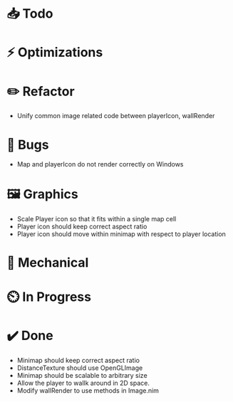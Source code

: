 # 📥 Todo

# ⚡  Optimizations

# ✏️  Refactor
* Unify common image related code between playerIcon, wallRender

# 🐞 Bugs
* Map and playerIcon do not render correctly on Windows

# 🖼️  Graphics
* Scale Player icon so that it fits within a single map cell
* Player icon should keep correct aspect ratio
* Player icon should move within minimap with respect to player location

# 🔧 Mechanical

# ⏲️  In Progress

# ✔️  Done
* Minimap should keep correct aspect ratio
* DistanceTexture should use OpenGLImage
* Minimap should be scalable to arbitrary size
* Allow the player to wallk around in 2D space.
* Modify wallRender to use methods in Image.nim